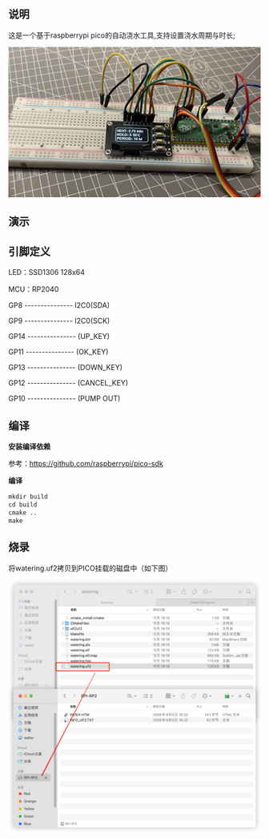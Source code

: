 ## 说明
这是一个基于raspberrypi pico的自动浇水工具,支持设置浇水周期与时长;

![image01](./assets/image01.jpg)

## 演示

## 引脚定义
LED：SSD1306 128x64

MCU：RP2040

GP8   --------------- I2C0(SDA)

GP9   --------------- I2C0(SCK)

GP14  --------------- (UP_KEY)

GP11  --------------- (OK_KEY)

GP13  --------------- (DOWN_KEY)

GP12  --------------- (CANCEL_KEY)

GP10  --------------- (PUMP OUT)

## 编译

**安装编译依赖**

参考：https://github.com/raspberrypi/pico-sdk

**编译**

```shell
mkdir build
cd build
cmake ..
make
```

## 烧录

将watering.uf2拷贝到PICO挂载的磁盘中（如下图）

![image02](./assets/image02.png)